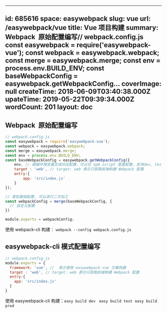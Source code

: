 
---
id: 685616
space: easywebpack
slug: vue
url: /easywebpack/vue
title: Vue 项目构建
summary: Webpack  原始配置编写// webpack.config.js const easywebpack = require(&#x27;easywebpack-vue&#x27;); const webpack = easywebpack.webpack; const merge = easywebpack.merge; const env = process.env.BUILD_ENV; const baseWebpackConfig = easywebpack.getWebpackConfig...
coverImage: null
createTime: 2018-06-09T03:40:38.000Z 
upateTime: 2019-05-22T09:39:34.000Z
wordCount: 201
layout: doc
---

## Webpack  原始配置编写

```javascript
// webpack.config.js
const easywebpack = require('easywebpack-vue');
const webpack = easywebpack.webpack;
const merge = easywebpack.merge;
const env = process.env.BUILD_ENV;
const baseWebpackConfig = easywebpack.getWebpackConfig({
    env, // 根据环境变量生成对应配置，可以在 npm script 里面配置，支持dev, test, prod 模式
    target : 'web', // target: web 表示只获取前端构建 Webpack 配置
    entry:{
        app: 'src/index.js'
    }
});

// 拿到基础配置, 可以进行二次加工
const webpackConfig = merge(baseWebpackConfig, { 
  // 自定义配置
})

module.exports = webpackConfig;
```

使用 webpack-cli 构建： `webpack --config webpack.config.js` 


## easywebpack-cli 模式配置编写

```javascript
// webpack.config.js
module.exports = {
  framework: 'vue', //  表示使用 easywebpack-vue 方案构建
  target : 'web', // target: web 表示只获取前端构建 Webpack 配置
  entry:{
    app: 'src/index.js'
  }
}
```

使用 easywebpack-cli 构建：`easy build dev`   `easy build test`  `easy build prod` 

  